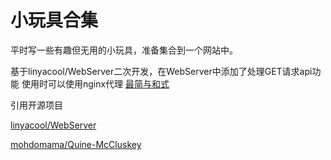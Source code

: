 # 小玩具合集

平时写一些有趣但无用的小玩具，准备集合到一个网站中。

基于linyacool/WebServer二次开发，在WebServer中添加了处理GET请求api功能
使用时可以使用nginx代理
[最简与和式](/HTMLS/Quine-McCluskey/Quine-McCluskey.md)

引用开源项目

[linyacool/WebServer](https://github.com/linyacool/WebServer)

[mohdomama/Quine-McCluskey](https://github.com/mohdomama/Quine-McCluskey/blob/master/tabulation.cpp)

